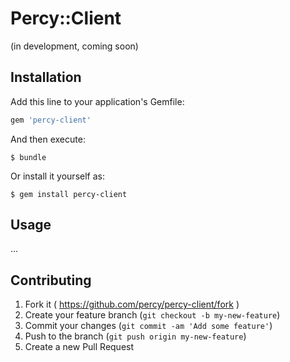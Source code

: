 # Percy::Client

(in development, coming soon)

## Installation

Add this line to your application's Gemfile:

```ruby
gem 'percy-client'
```

And then execute:

    $ bundle

Or install it yourself as:

    $ gem install percy-client

## Usage

...

## Contributing

1. Fork it ( https://github.com/percy/percy-client/fork )
2. Create your feature branch (`git checkout -b my-new-feature`)
3. Commit your changes (`git commit -am 'Add some feature'`)
4. Push to the branch (`git push origin my-new-feature`)
5. Create a new Pull Request
